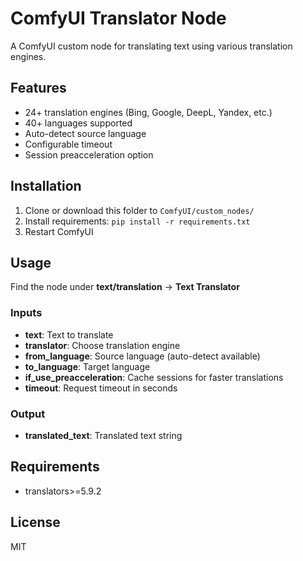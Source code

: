 # ComfyUI Translator Node

A ComfyUI custom node for translating text using various translation engines.

## Features
- 24+ translation engines (Bing, Google, DeepL, Yandex, etc.)
- 40+ languages supported
- Auto-detect source language
- Configurable timeout
- Session preacceleration option

## Installation

1. Clone or download this folder to `ComfyUI/custom_nodes/`
2. Install requirements: `pip install -r requirements.txt`
3. Restart ComfyUI

## Usage

Find the node under **text/translation** → **Text Translator**

### Inputs
- **text**: Text to translate
- **translator**: Choose translation engine
- **from_language**: Source language (auto-detect available)
- **to_language**: Target language
- **if_use_preacceleration**: Cache sessions for faster translations
- **timeout**: Request timeout in seconds

### Output
- **translated_text**: Translated text string

## Requirements
- translators>=5.9.2

## License
MIT
